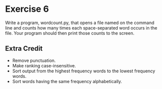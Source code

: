 # Exercise 6

Write a program, wordcount.py, that opens a file named on the command
line and counts how many times each space-separated word occurs in the
file. Your program should then print those counts to the screen.

Extra Credit
----------------
* Remove punctuation.
* Make ranking case-insensitive.
* Sort output from the highest frequency words to the lowest frequency words.
* Sort words having the same frequency alphabetically.
